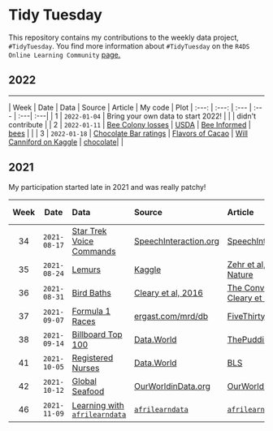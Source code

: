# Tidy Tuesday

This repository contains my contributions to the weekly data project, `#TidyTuesday`. You find more information about `#TidyTuesday` on the `R4DS Online Learning Community` [page.](https://github.com/rfordatascience/tidytuesday/blob/master/README.md)


## 2022 


***  
| Week | Date | Data | Source | Article | My code | Plot
| :---: | :---: | :--- | :--- | :---| :---|
| 1 | `2022-01-04` | Bring your own data to start 2022! | | | didn't contribute |
| 2 | `2022-01-11` | [Bee Colony losses](data/2022/2022-01-11/readme.md) | [USDA](https://usda.library.cornell.edu/concern/publications/rn301137d?locale=en) | [Bee Informed](https://beeinformed.org/2021/06/21/united-states-honey-bee-colony-losses-2020-2021-preliminary-results/) | [bees](https://github.com/NicciPotts/tidytuesday/blob/main/R/bees.R) | |
| 3 | `2022-01-18` | [Chocolate Bar ratings](data/2022/2022-01-18/readme.md) | [Flavors of Cacao](http://flavorsofcacao.com/chocolate_database.html) | [Will Canniford on Kaggle](https://www.kaggle.com/willcanniford/chocolate-bar-ratings-extensive-eda) | [chocolate](https://github.com/NicciPotts/tidytuesday/blob/main/R/chocolate.R)| |




## 2021

My participation started late in 2021 and was really patchy!

| Week | Date | Data | Source | Article | My code
| :---: | :---: | :--- | :--- | :---| :---|
| 34 | `2021-08-17` | [Star Trek Voice Commands](2021-08-17/readme.md) | [SpeechInteraction.org](http://www.speechinteraction.org/TNG/) | [SpeechInteraction.org](http://www.speechinteraction.org/TNG/) | to upload! |
| 35 | `2021-08-24` | [Lemurs](2021-08-24/readme.md) | [Kaggle](https://www.kaggle.com/jessemostipak/duke-lemur-center-data) | [Zehr et al, 2014 - Nature](https://www.nature.com/articles/sdata201419) |[lemurs](https://github.com/NicciPotts/tidytuesday/blob/main/R/lemurs.R) |
| 36 | `2021-08-31` | [Bird Baths](2021-08-31/readme.md) | [Cleary et al, 2016](https://journals.plos.org/plosone/article?id=10.1371/journal.pone.0150899#abstract0) | [The Conversation](https://theconversation.com/bath-bullies-bacteria-and-battlegrounds-the-secret-world-of-bird-baths-65629) & [Cleary et al, 2016](https://journals.plos.org/plosone/article?id=10.1371/journal.pone.0150899#abstract0) |[bird baths](https://github.com/NicciPotts/tidytuesday/blob/main/R/bird%20baths.R) |
| 37 | `2021-09-07` | [Formula 1 Races](2021-09-07/readme.md) | [ergast.com/mrd/db](https://ergast.com/mrd/db/) | [FiveThirtyEight](https://fivethirtyeight.com/features/formula-one-racing/) |[formula 1](https://github.com/NicciPotts/tidytuesday/blob/main/R/formula1.R) |
| 38 | `2021-09-14` | [Billboard Top 100](2021-09-14/readme.md) | [Data.World](https://data.world/kcmillersean/billboard-hot-100-1958-2017#) | [ThePudding](https://pudding.cool/projects/music-history/) | to upload! |
| 41 | `2021-10-05` | [Registered Nurses](2021-10-05/readme.md) | [Data.World](https://data.world/zendoll27/registered-nursing-labor-stats-1998-2020) | [BLS](https://www.bls.gov/oes/2017/may/oes291141.htm) |[nurses](https://github.com/NicciPotts/tidytuesday/blob/main/R/nurses.R) |
| 42 | `2021-10-12` | [Global Seafood](2021-10-12/readme.md) | [OurWorldinData.org](https://ourworldindata.org/seafood-production) | [OurWorldinData.org](https://ourworldindata.org/seafood-production) | [seafood](https://github.com/NicciPotts/tidytuesday/blob/main/R/seafood.R) |
| 46 | `2021-11-09` | [Learning with `afrilearndata`](2021-11-09/readme.md) | [`afrilearndata`](https://afrimapr.github.io/afrilearndata/) | [`afrilearndata`](https://afrimapr.github.io/afrilearndata/) |[africa census](https://github.com/NicciPotts/tidytuesday/blob/main/R/africacensus.R) |


